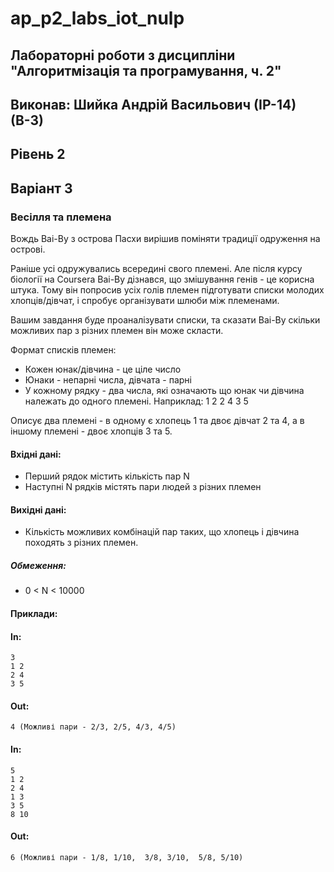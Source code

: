 # ap_p2_labs_iot_nulp

## Лабораторні роботи з дисципліни "Алгоритмізація та програмування, ч. 2"

## Виконав: Шийка Андрій Васильович (ІР-14) (В-3)

## Рівень 2
## Варіант 3
### Весілля та племена

Вождь Ваі-Ву з острова Пасхи вирішив поміняти традиції одруження на острові.

Раніше усі одружувались всередині свого племені.  Але після курсу біології на Coursera Ваі-Ву дізнався, що змішування генів - це корисна штука.  Тому він попросив усіх голів племен підготувати списки молодих хлопців/дівчат, і спробує організувати шлюби між племенами.

Вашим завдання буде проаналізувати списки, та сказати Ваі-Ву скільки можливих пар з різних племен він може скласти.

Формат списків племен:
- Кожен юнак/дівчина - це ціле число
- Юнаки - непарні числа, дівчата - парні
- У кожному рядку - два числа, які означають що юнак чи дівчина належать до одного племені.
Наприклад:
  1 2
  2 4
  3 5

Описує два племені - в одному є хлопець 1 та двоє дівчат 2 та 4, а в іншому племені - двоє хлопців 3 та 5.

#### Вхідні дані:
- Перший рядок містить кількість пар N
- Наступні N рядків містять пари людей з різних племен

#### Вихідні дані:
- Кількість можливих комбінацій пар таких, що хлопець і дівчина походять з різних племен.

##### Обмеження:
- 0 < N < 10000

#### Приклади:
#### In:
```
3
1 2
2 4
3 5
```

#### Out:
```
4 (Можливі пари - 2/3, 2/5, 4/3, 4/5)
```

#### In:
```
5
1 2
2 4
1 3
3 5
8 10
```
#### Out:
```
6 (Можливі пари - 1/8, 1/10,  3/8, 3/10,  5/8, 5/10)
```
